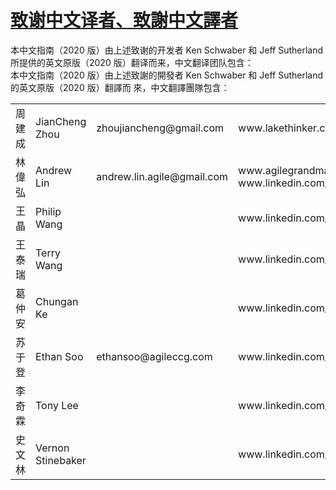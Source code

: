 # [致谢中文译者、致謝中文譯者](#chs-cht)

本中文指南（2020 版）由上述致谢的开发者 Ken Schwaber 和 Jeff Sutherland 所提供的英文原版（2020 版）翻译而来，中文翻译团队包含：  
本中文指南（2020 版）由上述致謝的開發者 Ken Schwaber 和 Jeff Sutherland 的英文原版（2020 版）翻譯而 來，中文翻譯團隊包含：

<table><tbody><tr><td>周建成</td><td>JianCheng Zhou</td><td>zhoujiancheng@gmail.com</td><td>www.lakethinker.com</td></tr><tr><td>林偉弘</td><td>Andrew Lin</td><td>andrew.lin.agile@gmail.com</td><td>www.agilegrandmaster.com<br>www.linkedin.com/in/andrewlinagile</td></tr><tr><td>王晶</td><td>Philip Wang</td><td>&nbsp;</td><td>www.linkedin.com/in/philipwj</td></tr><tr><td>王泰瑞</td><td>Terry Wang</td><td>&nbsp;</td><td>www.linkedin.com/in/wangtrying</td></tr><tr><td>葛仲安</td><td>Chungan Ke</td><td>&nbsp;</td><td>www.linkedin.com/in/chungan-ke</td></tr><tr><td>苏于登</td><td>Ethan Soo</td><td>ethansoo@agileccg.com</td><td>www.linkedin.com/in/ethansoo</td></tr><tr><td>李奇霖</td><td>Tony Lee</td><td>&nbsp;</td><td>www.linkedin.com/in/chilinlee</td></tr><tr><td>史文林</td><td>Vernon Stinebaker</td><td>&nbsp;</td><td>www.linkedin.com/in/vernonstinebaker</td></tr></tbody></table>
